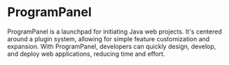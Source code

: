 # ProgramPanel
ProgramPanel is a launchpad for initiating Java web projects. It's centered around a plugin system, allowing for simple
feature customization and expansion. With ProgramPanel, developers can quickly design, develop, and deploy web
applications, reducing time and effort.
